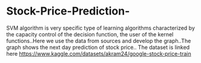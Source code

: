 # Stock-Price-Prediction-
SVM algorithm is very specific type of learning algorithms characterized by the capacity control of the decision function, the user of the kernel functions..Here we use the data from sources and develop the graph..The graph shows the next day prediction of stock price..
The dataset is linked here https://www.kaggle.com/datasets/akram24/google-stock-price-train
